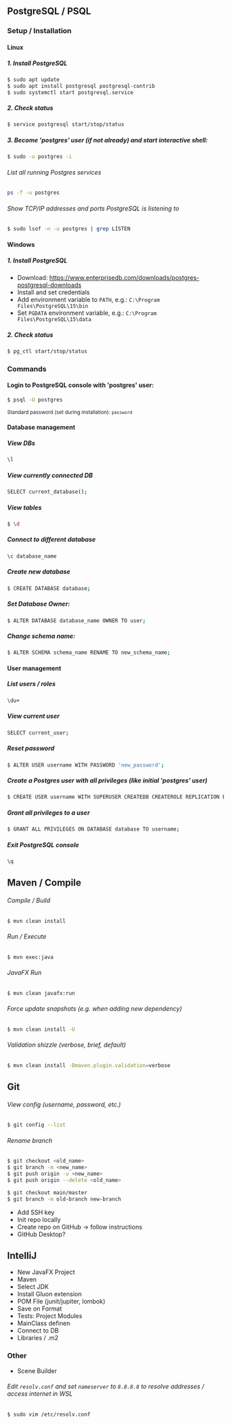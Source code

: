 ## PostgreSQL / PSQL
### Setup / Installation

#### Linux
##### 1. Install PostgreSQL
```sh  
$ sudo apt update
$ sudo apt install postgresql postgresql-contrib
$ sudo systemctl start postgresql.service
```
##### 2. Check status
```sh  
$ service postgresql start/stop/status
```
##### 3. Become 'postgres' user (if not already) and start interactive shell:
```sh
$ sudo -u postgres -i
```
###### List all running Postgres services
```sh
ps -f -u postgres
```
###### Show TCP/IP addresses and ports PostgreSQL is listening to
```sh
$ sudo lsof -n -u postgres | grep LISTEN
```

#### Windows
##### 1. Install PostgreSQL
- Download: https://www.enterprisedb.com/downloads/postgres-postgresql-downloads
- Install and set credentials
- Add environment variable to `PATH`, e.g.: `C:\Program Files\PostgreSQL\15\bin`
- Set `PGDATA` environment variable, e.g.: `C:\Program Files\PostgreSQL\15\data`

##### 2. Check status
```sh
$ pg_ctl start/stop/status
```
### Commands

#### Login to PostgreSQL console with 'postgres' user:
```sh
$ psql -U postgres
```
<sub>Standard password (set during installation): `password`</sub>

#### Database management
##### View DBs
```sh
\l
```

##### View currently connected DB
```sh
SELECT current_database();
```

##### View tables
```sh
$ \d
```

##### Connect to different database
```sh
\c database_name
```

##### Create new database
```sh
$ CREATE DATABASE database;
```

##### Set Database Owner:
```sh
$ ALTER DATABASE database_name OWNER TO user;
```

##### Change schema name:
```sh
$ ALTER SCHEMA schema_name RENAME TO new_schema_name;
```


#### User management
##### List users / roles
```sh
\du+
```

##### View current user
```sh
SELECT current_user;
```

##### Reset password
```sh
$ ALTER USER username WITH PASSWORD 'new_password';
```

##### Create a Postgres user with all privileges (like initial 'postgres' user)
```sh
$ CREATE USER username WITH SUPERUSER CREATEDB CREATEROLE REPLICATION BYPASSRLS PASSWORD 'password';
```

##### Grant all privileges to a user
```sh
$ GRANT ALL PRIVILEGES ON DATABASE database TO username;
```

##### Exit PostgreSQL console
```sh
\q
```


## Maven / Compile

###### Compile / Build
```sh
$ mvn clean install
```

###### Run / Execute
```sh
$ mvn exec:java
```

###### JavaFX Run
```sh
$ mvn clean javafx:run   
```

###### Force update snapshots (e.g. when adding new dependency)
```sh
$ mvn clean install -U
```

###### Validation shizzle (verbose, brief, default)
```sh
$ mvn clean install -Dmaven.plugin.validation=verbose
```    


## Git
###### View config (username, password, etc.)
```sh
$ git config --list
```

###### Rename branch
```sh
$ git checkout <old_name>
$ git branch -m <new_name>
$ git push origin -u <new_name>
$ git push origin --delete <old_name>
```
```sh
$ git checkout main/master
$ git branch -m old-branch new-branch
```



 - Add SSH key
 - Init repo locally
 - Create repo on GitHub -> follow instructions
 - GitHub Desktop?


## IntelliJ
- New JavaFX Project
- Maven
- Select JDK
- Install Gluon extension
- POM File (junit/jupiter, lombok)
- Save on Format
- Tests: Project Modules
- MainClass definen 
- Connect to DB
- Libraries  / .m2


### Other
- Scene Builder


###### Edit `resolv.conf` and set `nameserver` to `8.8.8.8` to resolve addresses / access internet in WSL
```sh
$ sudo vim /etc/resolv.conf
```